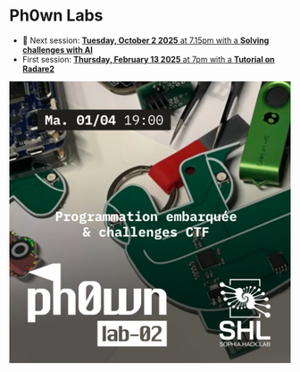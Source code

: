# Ph0wn Labs

- :date: Next session: [**Tuesday, October 2 2025** at 7.15pm with a **Solving challenges with AI**](./lab-04/README.md)
-  First session: [**Thursday, February 13 2025** at 7pm with a **Tutorial on Radare2**](./lab-01/README.md)


![](./images/lab-02_1.png)
